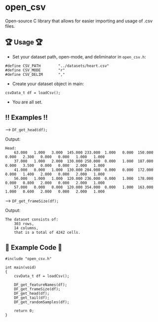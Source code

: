 # open_csv
Open-source C library that allows for easier importing and usage of .csv files.


## 🏆 Usage 🏆

- Set your dataset path, open-mode, and deliminator in ```open_csv.h```:
```
#define CSV_PATH        "../datasets/heart.csv"
#define CSV_MODE        "r"
#define CSV_DELIM       ","
```

- Create your dataset object in main:
```
csvData_t df = loadCsv();
```

- You are all set.


## ‼️ Examples ‼️

--> ```DF_get_head(df);```

Output:
```
Head: 
	63.000	 1.000	 3.000	145.000	233.000	 1.000	 0.000	150.000	 0.000	 2.300	 0.000	 0.000	 1.000	 1.000
	37.000	 1.000	 2.000	130.000	250.000	 0.000	 1.000	187.000	 0.000	 3.500	 0.000	 0.000	 2.000	 1.000
	41.000	 0.000	 1.000	130.000	204.000	 0.000	 0.000	172.000	 0.000	 1.400	 2.000	 0.000	 2.000	 1.000
	56.000	 1.000	 1.000	120.000	236.000	 0.000	 1.000	178.000	 0.000	 0.800	 2.000	 0.000	 2.000	 1.000
	57.000	 0.000	 0.000	120.000	354.000	 0.000	 1.000	163.000	 1.000	 0.600	 2.000	 0.000	 2.000	 1.000
```

--> ```DF_get_frameSize(df);```

Output:
```
The dataset consists of:
	303 rows,
	14 columns,
	that is a total of 4242 cells.
```


## 📄 Example Code 📄

```
#include "open_csv.h"

int main(void)
{
    csvData_t df = loadCsv();

    DF_get_featureNames(df);
    DF_get_frameSize(df);
    DF_get_head(df);
    DF_get_tail(df);
    DF_get_randomSamples(df);

    return 0;
}
```
